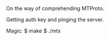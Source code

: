 On the way of comprehending MTProto.

Getting auth key and pinging the server.

Magic:
$ make
$ ./mtx
